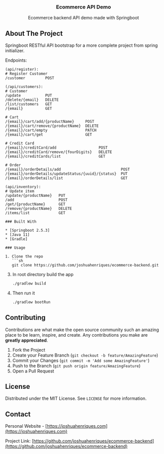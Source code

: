 <p align="center">
  <h3 align="center">Ecommerce API Demo</h3>
  <p align="center">
    Ecommerce backend API demo made with Springboot 
  </p>
</p>

<!-- ABOUT THE PROJECT -->
## About The Project
Springboot RESTful API bootstrap for a more complete project from spring initializer.

Endpoints:

    (api/register):
    # Register Customer
    /customer         POST

    (/api/customers):
    # Customer        
    /update           PUT
    /delete/{email}   DELETE
    /list/customers   GET
    /{email}          GET

    # Cart
    /{email}/cart/add/{productName}     POST
    /{email}/cart/remove/{productName}  DELETE
    /{email}/cart/empty                 PATCH
    /{email}/cart/get                   GET

    # Credit Card
    /{email}/creditCard/add                   POST
    /{email}/creditCard/remove/{fourDigits}   DELETE
    /{email}/creditCards/list                 GET

    # Order
    /{email}/orderDetails/add                           POST
    /{email}/orderDetails/updateStatus/{uuid}/{status}  PUT
    /{email}/orderDetails/list                          GET

    (api/inventory):
    # Update item
    /update/{productName}   PUT
    /add                    POST
    /get/{productName}      GET
    /remove/{productName}   DELETE
    /items/list             GET
```
### Built With

* [Springboot 2.5.3]
* [Java 11]
* [Gradle]

### Usage

1. Clone the repo
   ```sh
   git clone https://github.com/joshuahenriques/ecommerce-backend.git
   ```
3. In root directory build the app
   ```sh
   ./gradlew build
   ```
4. Then run it
   ```sh
   ./gradlew bootRun
   ```

<!-- CONTRIBUTING -->
## Contributing

Contributions are what make the open source community such an amazing place to be learn, inspire, and create. Any contributions you make are **greatly appreciated**.

1. Fork the Project
2. Create your Feature Branch (`git checkout -b feature/AmazingFeature`)
3. Commit your Changes (`git commit -m 'Add some AmazingFeature'`)
4. Push to the Branch (`git push origin feature/AmazingFeature`)
5. Open a Pull Request

<!-- LICENSE -->
## License

Distributed under the MIT License. See `LICENSE` for more information.

<!-- CONTACT -->
## Contact

Personal Website - [https://joshuahenriques.com](https://joshuahenriques.com)

Project Link: [https://github.com/joshuahenriques/ecommerce-backend](https://github.com/joshuahenriques/ecommerce-backend)
